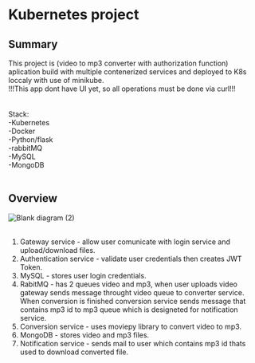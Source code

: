 # Kubernetes project
## Summary
This project is (video to mp3 converter with authorization function) aplication build with multiple contenerized services and deployed to K8s loccaly with use of minikube.<br />
!!!This app dont have UI yet, so all operations must be done via curl!!!<br />
<br />
<br />
Stack:<br />
-Kubernetes<br />
-Docker<br />
-Python/flask<br />
-rabbitMQ<br />
-MySQL<br />
-MongoDB<br />
<br />
## Overview
![Blank diagram (2)](https://github.com/sloniecki/kubernetesproject/assets/125316037/37394e35-c4f4-4982-887a-10d54093a4b8)<br />
<br />
1) Gateway service - allow user comunicate with login service and upload/download files.<br />
2) Authentication service - validate user credentials then creates JWT Token.<br />
3) MySQL - stores user login credentials. <br />
4) RabitMQ - has 2 queues video and mp3, when user uploads video gateway sends message throught video queue to converter service.<br />
   When conversion is finished conversion service sends message that contains mp3 id to mp3 queue which is designeted for notification service.<br />
5) Conversion service - uses moviepy library to convert video to mp3.<br />
6) MongoDB - stores video and mp3 files.<br />
7) Notification service - sends mail to user which contains mp3 id thats used to download converted file.<br />

